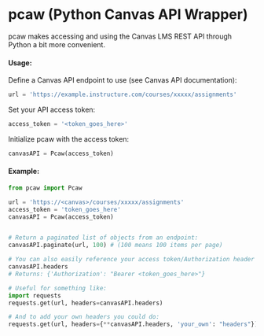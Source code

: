 # pcaw (Python Canvas API Wrapper)

pcaw makes accessing and using the Canvas LMS REST API through Python a bit more convenient.

#### Usage:
Define a Canvas API endpoint to use (see Canvas API documentation):
```python
url = 'https://example.instructure.com/courses/xxxxx/assignments'
```

Set your API access token:
```python
access_token = '<token_goes_here>'
```

Initialize pcaw with the access token:
```python
canvasAPI = Pcaw(access_token)
```

#### Example:
``` python
from pcaw import Pcaw

url = 'https://<canvas>/courses/xxxxx/assignments'
access_token = 'token_goes_here'
canvasAPI = Pcaw(access_token)


# Return a paginated list of objects from an endpoint:
canvasAPI.paginate(url, 100) # (100 means 100 items per page)

# You can also easily reference your access token/Authorization header with:
canvasAPI.headers 
# Returns: {'Authorization': "Bearer <token_goes_here>"}

# Useful for something like: 
import requests
requests.get(url, headers=canvasAPI.headers)

# And to add your own headers you could do:
requests.get(url, headers={**canvasAPI.headers, 'your_own': "headers"})
```
